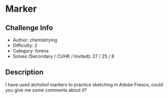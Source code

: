 # Marker

## Challenge Info
- Author: chemistrying
- Difficulty: 2
- Category: forens
- Solves (Secondary / CUHK / Invited): 27 / 25 / 8 

## Description
I have used alchohol markers to practice sketching in Adobe Fresco, could you give me some comments about it?
